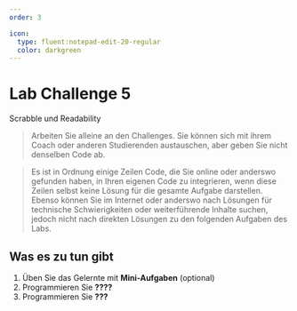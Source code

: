 ```yaml
---
order: 3

icon:
  type: fluent:notepad-edit-20-regular
  color: darkgreen
---
```


# Lab Challenge 5

Scrabble und Readability

> Arbeiten Sie alleine an den Challenges. Sie können sich mit ihrem Coach oder anderen Studierenden austauschen, aber geben Sie nicht denselben Code ab. 

> Es ist in Ordnung einige Zeilen Code, die Sie online oder anderswo gefunden haben, in Ihren eigenen Code zu integrieren, wenn diese Zeilen selbst keine Lösung für die gesamte Aufgabe darstellen. Ebenso können Sie im Internet oder anderswo nach Lösungen für technische Schwierigkeiten oder weiterführende Inhalte suchen, jedoch nicht nach direkten Lösungen zu den folgenden Aufgaben des Labs.

## Was es zu tun gibt 

1. Üben Sie das Gelernte mit **Mini-Aufgaben** (optional)
2. Programmieren Sie **????**
3. Programmieren Sie **???**



